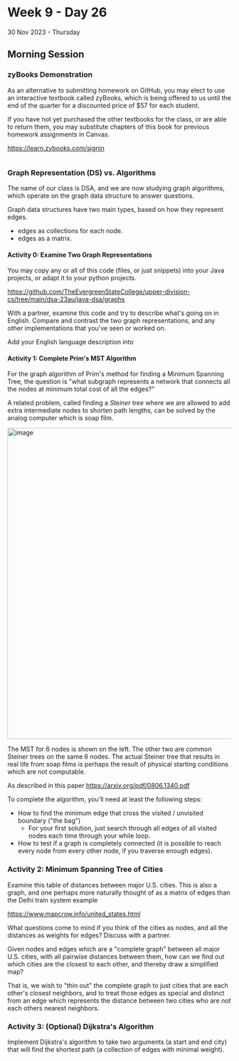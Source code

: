 # Week 9 - Day 26
30 Nov 2023 - Thursday

## Morning Session

### zyBooks Demonstration

As an alternative to submitting homework on GitHub,
you may elect to use an interactive textbook
called zyBooks, which is being offered to us until
the end of the quarter for a discounted price of $57
for each student.

If you have not yet purchased the other textbooks for
the class, or are able to return them, you may
substitute chapters of this book for previous
homework assignments in Canvas.

https://learn.zybooks.com/signin

```

```

### Graph Representation (DS) vs. Algorithms

The name of our class is DSA, and we are now
studying graph algorithms, which operate on the graph data structure
to answer questions.

Graph data structures have two main types, based on how they represent edges.

* edges as collections for each node.
* edges as a matrix.

#### Activity 0: Examine Two Graph Representations

You may copy any or all of this code (files, or just snippets)
into your Java projects, or adapt it to your python projects.

https://github.com/TheEvergreenStateCollege/upper-division-cs/tree/main/dsa-23au/java-dsa/graphs

With a partner, examine this code and try to describe what's going on in English.
Compare and contrast the two graph representations, and any other implementations that
you've seen or worked on.

Add your English language description into 

#### Activity 1: Complete Prim's MST Algorithm

For the graph algorithm of Prim's method for finding a
Minimum Spanning Tree, the question is "what subgraph
represents a network that connects all the nodes at
minimum total cost of all the edges?"

A related problem, called finding a *Steiner tree*
where we are allowed to add extra intermediate nodes
to shorten path lengths, can be solved by the
analog computer which is soap film.

<img width="700" alt="image" src="https://github.com/TheEvergreenStateCollege/upper-division-cs/assets/148553/a6c50fd6-41f5-428c-9e8b-88545dcaecd3">

The MST for 6 nodes is shown on the left. The other two are common Steiner
trees on the same 6 nodes. The actual Steiner tree that results in real
life from soap films is perhaps the result of physical starting conditions
which are not computable.

As described in this paper
https://arxiv.org/pdf/0806.1340.pdf

To complete the algorithm, you'll need at least the following steps:

* How to find the minimum edge that cross the visited / unvisited boundary ("the bag")
  * For your first solution, just search through all edges of all visited nodes each time through your while loop.
* How to test if a graph is completely connected (it is possible to reach every node from every other node, if you traverse enough edges).

### Activity 2: Minimum Spanning Tree of Cities

Examine this table of distances between major U.S. cities.
This is also a graph, and one perhaps more naturally thought of
as a matrix of edges than the Delhi train system example

https://www.mapcrow.info/united_states.html

What questions come to mind if you think of the cities as nodes,
and all the distances as weights for edges? Discuss with a partner.

Given nodes and edges which are a "complete graph"
between all major U.S. cities, with all pairwise distances
between them, how can we find out which cities are the closest to each
other, and thereby draw a simplified map?

That is, we wish to "thin out" the complete graph to just cities
that are each other's closest neighbors, and to treat those edges as
special and distinct from an edge which represents the distance between two
cities who are *not* each others nearest neighbors.

### Activity 3: (Optional) Dijkstra's Algorithm

Implement Dijkstra's algorithm to take two arguments
(a start and end city) that will find the shortest path
(a collection of edges with minimal weight).
